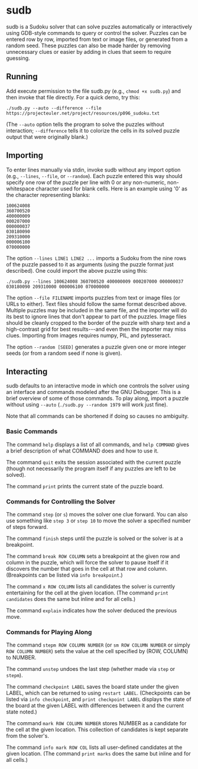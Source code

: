 sudb
====

sudb is a Sudoku solver that can solve puzzles automatically or
interactively using GDB-style commands to query or control the solver.
Puzzles can be entered row by row, imported from text or image files, or
generated from a random seed. These puzzles can also be made harder by
removing unnecessary clues or easier by adding in clues that seem to
require guessing.


Running
-------
Add execute permission to the file sudb.py (e.g., `chmod +x sudb.py`) and
then invoke that file directly. For a quick demo, try this:

```
./sudb.py --auto --difference --file https://projecteuler.net/project/resources/p096_sudoku.txt
```

(The `--auto` option tells the program to solve the puzzles without
interaction; `--difference` tells it to colorize the cells in its solved
puzzle output that were originally blank.)


Importing
---------
To enter lines manually via stdin, invoke sudb without any import option
(e.g., `--lines`, `--file`, or `--random`). Each puzzle entered this way
should specify one row of the puzzle per line with 0 or any non-numeric,
non-whitespace character used for blank cells. Here is an example using '0'
as the character representing blanks:

```
100624008
360700520
400000009
000207000
000000037
030180090
209310000
000006100
070000000
```

The option `--lines LINE1 LINE2 ...` imports a Sudoku from the nine rows of
the puzzle passed to it as arguments (using the puzzle format just
described). One could import the above puzzle using this:

```
./sudb.py --lines 100624008 360700520 400000009 000207000 000000037 030180090 209310000 000006100 070000000
```

The option `--file FILENAME` imports puzzles from text or image files (or
URLs to either). Text files should follow the same format described above.
Multiple puzzles may be included in the same file, and the importer will do
its best to ignore lines that don't appear to part of the puzzles. Image
files should be cleanly cropped to the border of the puzzle with sharp text
and a high-contrast grid for best results---and even then the importer may
miss clues. Importing from images requires numpy, PIL, and pytesseract.

The option `--random [SEED]` generates a puzzle given one or more integer
seeds (or from a random seed if none is given).


Interacting
-----------
sudb defaults to an interactive mode in which one controls the solver using
an interface and commands modeled after the GNU Debugger. This is a brief
overview of some of those commands. To play along, import a puzzle without using
`--auto` (`./sudb.py --random 1979` will work just fine).

Note that all commands can be shortened if doing so causes no ambiguity. 


### Basic Commands ###
The command `help` displays a list of all commands, and `help COMMAND` gives a
brief description of what COMMAND does and how to use it.

The command `quit` exits the session associated with the current puzzle (though
not necessarily the program itself if any puzzles are left to be solved).

The command `print` prints the current state of the puzzle board.


### Commands for Controlling the Solver ###
The command `step` (or `s`) moves the solver one clue forward. You can also
use something like `step 3` or `step 10` to move the solver a specified
number of steps forward.

The command `finish` steps until the puzzle is solved or the solver is at a
breakpoint.

The command `break ROW COLUMN` sets a breakpoint at the given row and column in
the puzzle, which will force the solver to pause itself if it discovers the
number that goes in the cell at that row and column. (Breakpoints can be listed
via `info breakpoint`.)

The command `x ROW COLUMN` lists all candidates the solver is currently
entertaining for the cell at the given location. (The command `print candidates`
does the same but inline and for all cells.)

The command `explain` indicates how the solver deduced the previous move.


### Commands for Playing Along ###
The command `stepm ROW COLUMN NUMBER` (or `sm ROW COLUMN NUMBER` or simply `ROW
COLUMN NUMBER`) sets the value at the cell specified by (ROW, COLUMN) to NUMBER.

The command `unstep` undoes the last step (whether made via `step` or `stepm`).

The command `checkpoint LABEL` saves the board state under the given LABEL,
which can be returned to using `restart LABEL`. (Checkpoints can be listed via
`info checkpoint`, and `print checkpoint LABEL` displays the state of the board
at the given LABEL with differences between it and the current state noted.)

The command `mark ROW COLUMN NUMBER` stores NUMBER as a candidate for the cell
at the given location. This collection of candidates is kept separate from the
solver's.

The command `info mark ROW COL` lists all user-defined candidates at the given
location. (The command `print marks` does the same but inline and for all
cells.)

